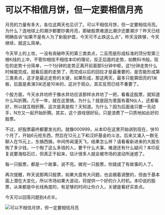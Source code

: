 可以不相信月饼，但一定要相信月亮
====

			

月亮的力量有多大，各位这两天也见识了。可以不相信月饼，但一定要相信月亮。为什么？连地球上的潮汐都要抄袭月亮，那破股票难道比潮汐还要潮汐？昨天已经明确告诉“如果不是有人为了新股护盘，今天可不止跌这么点”，昨天没跌够，今天继续，就这么简单。

今天早上的上攻，一没有突破昨天的第三类卖点，二反而是形成标准的顶分型第三根K线的上冲，不管你相信不相信本ID的理论，反正后面的走势，如教科书般。现在的走势十分简单，一个1分钟的走势正离开前面那5分钟中枢，这1分钟走势什么时候能完成，就看后面的走势了，而完成以后的回拉才是最重要的，是否能形成第三类卖点，这才是最近走势的关键，如果形成，那这两天，最多只能算田亮的1米板，后面是表演3米还是10米的，这对于观众，其实反而已经不重要了。

个股方面，今天水井坊终于像水井坊应该那样水井坊了一把，看看这股票，就知道什么叫折腾。几乎一年，就在这里搞，为什么？就是因为里面有着N伙人，还都看好，所以就互相折腾，这次是真是假？天知道。为什么？因为后面谁只要一先动手，N方又一起开始折腾。其实，这个游戏很好玩，只是浪费了一只质地如此好的股票。

不过，好股票最终都要发光的。就像000999，从本ID在这里开始讲到现在，快10个月了，开始6元抢东西，然后在12元上下和汉奸基金的斗法，后来又涌入一群无聊人在15元上，东搞西搞，中间传闻漫天飞，结果怎么样？请看看新进来的大股东掏了多少钱，一个掏了这么多钱的人，要干什么大事，难道还有什么疑问？本ID反复说要海枯石烂，但真正干起来，估计很多人就会被市场的波动所迷惑了。

每一只股票，都是一个故事，说不完。做完一只股票，你就成了有故事的人了。

再次提醒，昨天说那两只股票，如果大盘有大问题，也会跟着调整的，但由于基本面上潜在大变化，所以市场如果大波动，将提供一个好的介入时机。本ID说的股票，从来都是中长线角度的，有足够的时间让你介入，关键是看好买卖点。

今天可以回答问题到4点半。

![可以不相信月饼，但一定要相信月亮](http://simg.sinajs.cn/blog7style/images/common/sg_trans.gif)

